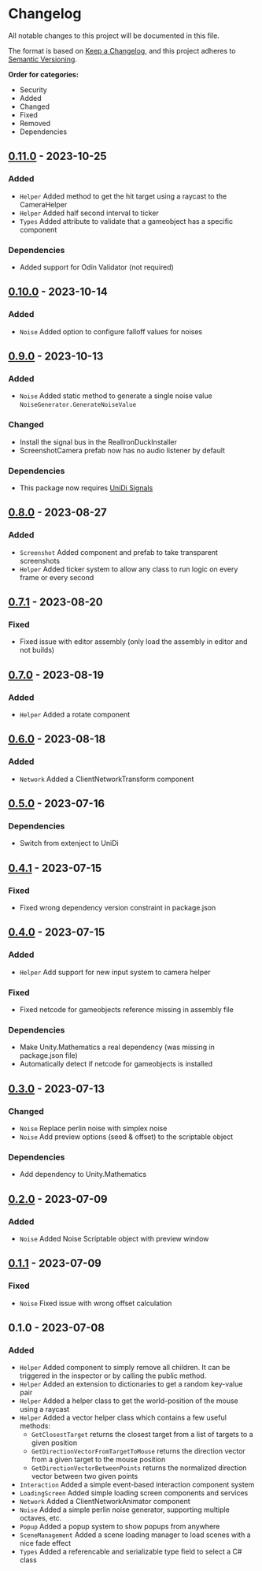 # Changelog
All notable changes to this project will be documented in this file.

The format is based on [Keep a Changelog](https://keepachangelog.com/en/1.0.0/),
and this project adheres to [Semantic Versioning](https://semver.org/spec/v2.0.0.html).

**Order for categories:**
- Security
- Added
- Changed
- Fixed
- Removed
- Dependencies

## [0.11.0] - 2023-10-25
### Added
- `Helper` Added method to get the hit target using a raycast to the CameraHelper
- `Helper` Added half second interval to ticker
- `Types` Added attribute to validate that a gameobject has a specific component

### Dependencies
- Added support for Odin Validator (not required)

## [0.10.0] - 2023-10-14
### Added
- `Noise` Added option to configure falloff values for noises 

## [0.9.0] - 2023-10-13
### Added
- `Noise` Added static method to generate a single noise value `NoiseGenerator.GenerateNoiseValue`

### Changed
- Install the signal bus in the RealIronDuckInstaller 
- ScreenshotCamera prefab now has no audio listener by default

### Dependencies
- This package now requires [UniDi Signals](https://github.com/UniDi/UniDi-Signals.git)

## [0.8.0] - 2023-08-27
### Added
- `Screenshot` Added component and prefab to take transparent screenshots
- `Helper` Added ticker system to allow any class to run logic on every frame or every second

## [0.7.1] - 2023-08-20
### Fixed
- Fixed issue with editor assembly (only load the assembly in editor and not builds)

## [0.7.0] - 2023-08-19
### Added
- `Helper` Added a rotate component

## [0.6.0] - 2023-08-18
### Added
- `Network` Added a ClientNetworkTransform component

## [0.5.0] - 2023-07-16
### Dependencies
- Switch from extenject to UniDi

## [0.4.1] - 2023-07-15
### Fixed
- Fixed wrong dependency version constraint in package.json

## [0.4.0] - 2023-07-15
### Added
- `Helper` Add support for new input system to camera helper 

### Fixed
- Fixed netcode for gameobjects reference missing in assembly file

### Dependencies
- Make Unity.Mathematics a real dependency (was missing in package.json file)
- Automatically detect if netcode for gameobjects is installed

## [0.3.0] - 2023-07-13
### Changed
- `Noise` Replace perlin noise with simplex noise
- `Noise` Add preview options (seed & offset) to the scriptable object

### Dependencies
- Add dependency to Unity.Mathematics

## [0.2.0] - 2023-07-09
### Added
- `Noise` Added Noise Scriptable object with preview window

## [0.1.1] - 2023-07-09
### Fixed
- `Noise` Fixed issue with wrong offset calculation

## 0.1.0 - 2023-07-08
### Added
- `Helper` Added component to simply remove all children. It can be triggered in the inspector or by calling the public method.
- `Helper` Added an extension to dictionaries to get a random key-value pair
- `Helper` Added a helper class to get the world-position of the mouse using a raycast
- `Helper` Added a vector helper class which contains a few useful methods:
   - `GetClosestTarget` returns the closest target from a list of targets to a given position
   - `GetDirectionVectorFromTargetToMouse` returns the direction vector from a given target to the mouse position
   - `GetDirectionVectorBetweenPoints` returns the normalized direction vector between two given points
- `Interaction` Added a simple event-based interaction component system
- `LoadingScreen` Added simple loading screen components and services
- `Network` Added a ClientNetworkAnimator component
- `Noise` Added a simple perlin noise generator, supporting multiple octaves, etc.
- `Popup` Added a popup system to show popups from anywhere
- `SceneManagement` Added a scene loading manager to load scenes with a nice fade effect
- `Types` Added a referencable and serializable type field to select a C# class

[0.11.0]: https://github.com/TheRealIronDuck/UnityUtils/compare/0.10.0...0.11.0
[0.10.0]: https://github.com/TheRealIronDuck/UnityUtils/compare/0.9.0...0.10.0
[0.9.0]: https://github.com/TheRealIronDuck/UnityUtils/compare/0.8.0...0.9.0
[0.8.0]: https://github.com/TheRealIronDuck/UnityUtils/compare/0.7.1...0.8.0
[0.7.1]: https://github.com/TheRealIronDuck/UnityUtils/compare/0.7.0...0.7.1
[0.7.0]: https://github.com/TheRealIronDuck/UnityUtils/compare/0.6.0...0.7.0
[0.6.0]: https://github.com/TheRealIronDuck/UnityUtils/compare/0.5.0...0.6.0
[0.5.0]: https://github.com/TheRealIronDuck/UnityUtils/compare/0.4.1...0.5.0
[0.4.1]: https://github.com/TheRealIronDuck/UnityUtils/compare/0.4.0...0.4.1
[0.4.0]: https://github.com/TheRealIronDuck/UnityUtils/compare/0.3.0...0.4.0
[0.3.0]: https://github.com/TheRealIronDuck/UnityUtils/compare/0.2.0...0.3.0
[0.2.0]: https://github.com/TheRealIronDuck/UnityUtils/compare/0.1.1...0.2.0
[0.1.1]: https://github.com/TheRealIronDuck/UnityUtils/compare/0.1.0...0.1.1